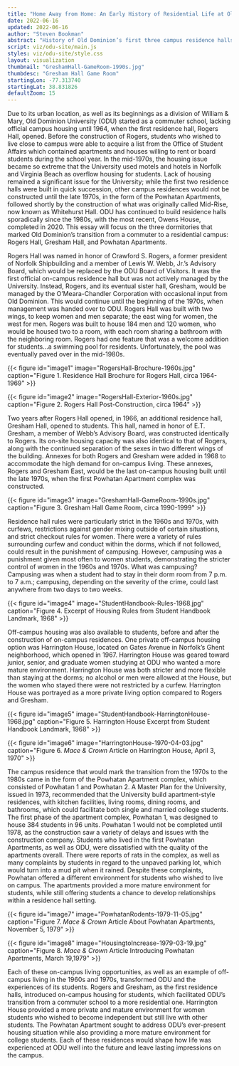 ```yaml
---
title: "Home Away from Home: An Early History of Residential Life at Old Dominion University"
date: 2022-06-16
updated: 2022-06-16
author: "Steven Bookman"
abstract: "History of Old Dominion’s first three campus residence halls."
script: viz/odu-site/main.js
styles: viz/odu-site/style.css
layout: visualization
thumbnail: "GreshamHall-GameRoom-1990s.jpg"
thumbdesc: "Gresham Hall Game Room"
startingLon: -77.313740
startingLat: 38.831826
defaultZoom: 15
---
```


Due to its urban location, as well as its beginnings as a division of William & Mary, Old Dominion University (ODU) started as a commuter school, lacking official campus housing until 1964, when the first residence hall, Rogers Hall, opened. Before the construction of Rogers, students who wished to live close to campus were able to acquire a list from the Office of Student Affairs which contained apartments and houses willing to rent or board students during the school year. In the mid-1970s, the housing issue became so extreme that the University used motels and hotels in Norfolk and Virginia Beach as overflow housing for students. Lack of housing remained a significant issue for the University; while the first two residence halls were built in quick succession, other campus residences would not be constructed until the late 1970s, in the form of the Powhatan Apartments, followed shortly by the construction of what was originally called Mid-Rise, now known as Whitehurst Hall. ODU has continued to build residence halls sporadically since the 1980s, with the most recent, Owens House, completed in 2020. This essay will focus on the three dormitories that marked Old Dominion’s transition from a commuter to a residential campus: Rogers Hall, Gresham Hall, and Powhatan Apartments.

<span class="notation" data-id="1" data-zoom="18" data-lat="36.888046" data-lon="-76.301333">Rogers Hall</span> was named in honor of Crawford S. Rogers, a former president of Norfolk Shipbuilding and a member of Lewis W. Webb, Jr.’s Advisory Board, which would be replaced by the ODU Board of Visitors. It was the first official on-campus residence hall but was not actively managed by the University. Instead, Rogers, and its eventual sister hall, Gresham, would be managed by the O’Meara-Chandler Corporation with occasional input from Old Dominion. This would continue until the beginning of the 1970s, when management was handed over to ODU. Rogers Hall was built with two wings, to keep women and men separate; the east wing for women, the west for men. Rogers was built to house 184 men and 120 women, who would be housed two to a room, with each room sharing a bathroom with the neighboring room. Rogers had one feature that was a welcome addition for students…a swimming pool for residents. Unfortunately, the pool was eventually paved over in the mid-1980s. 

{{< figure id="image1" image="RogersHall-Brochure-1960s.jpg" caption="Figure 1. Residence Hall Brochure for Rogers Hall, circa 1964-1969" >}}

{{< figure id="image2" image="RogersHall-Exterior-1960s.jpg" caption="Figure 2. Rogers Hall Post-Construction, circa 1964" >}}

Two years after Rogers Hall opened, in 1966, an additional residence hall, <span class="notation" data-id="1" data-zoom="18" data-lat="36.887401" data-lon="-76.299428">Gresham Hall,</span> opened to students. This hall, named in honor of E.T. Gresham, a member of Webb’s Advisory Board, was constructed identically to Rogers. Its on-site housing capacity was also identical to that of Rogers, along with the continued separation of the sexes in two different wings of the building. Annexes for both Rogers and Gresham were added in 1968 to accommodate the high demand for on-campus living. These annexes, Rogers and Gresham East, would be the last on-campus housing built until the late 1970s, when the first Powhatan Apartment complex was constructed.

{{< figure id="image3" image="GreshamHall-GameRoom-1990s.jpg" caption="Figure 3. Gresham Hall Game Room, circa 1990-1999" >}}

Residence hall rules were particularly strict in the 1960s and 1970s, with curfews, restrictions against gender mixing outside of certain situations, and strict checkout rules for women. There were a variety of rules surrounding curfew and conduct within the dorms, which if not followed, could result in the punishment of campusing. However, campusing was a punishment given most often to women students, demonstrating the stricter control of women in the 1960s and 1970s. What was campusing? Campusing was when a student had to stay in their dorm room from 7 p.m. to 7 a.m.; campusing, depending on the severity of the crime, could last anywhere from two days to two weeks. 

{{< figure id="image4" image="StudentHandbook-Rules-1968.jpg" caption="Figure 4. Excerpt of Housing Rules from Student Handbook Landmark, 1968" >}}

Off-campus housing was also available to students, before and after the construction of on-campus residences. One private off-campus housing option was <span class="notation" data-id="1" data-zoom="18" data-lat="36.870679" data-lon="-76.301978">Harrington House,</span> located on Gates Avenue in Norfolk’s Ghent neighborhood, which opened in 1967. Harrington House was geared toward junior, senior, and graduate women studying at ODU who wanted a more mature environment. Harrington House was both stricter and more flexible than staying at the dorms; no alcohol or men were allowed at the House, but the women who stayed there were not restricted by a curfew. Harrington House was portrayed as a more private living option compared to Rogers and Gresham. 

{{< figure id="image5" image="StudentHandbook-HarringtonHouse-1968.jpg" caption="Figure 5. Harrington House Excerpt from Student Handbook Landmark, 1968" >}}

{{< figure id="image6" image="HarringtonHouse-1970-04-03.jpg" caption="Figure 6. *Mace & Crown* Article on Harrington House, April 3, 1970" >}}

The campus residence that would mark the transition from the 1970s to the 1980s came in the form of the <span class="notation" data-id="1" data-zoom="18" data-lat="36.885434" data-lon="-76.313538">Powhatan Apartment complex,</span> which consisted of Powhatan 1 and Powhatan 2. A Master Plan for the University, issued in 1973, recommended that the University build apartment-style residences, with kitchen facilities, living rooms, dining rooms, and bathrooms, which could facilitate both single and married college students. The first phase of the apartment complex, Powhatan 1, was designed to house 384 students in 96 units. Powhatan 1 would not be completed until 1978, as the construction saw a variety of delays and issues with the construction company. Students who lived in the first Powhatan Apartments, as well as ODU, were dissatisfied with the quality of the apartments overall. There were reports of rats in the complex, as well as many complaints by students in regard to the unpaved parking lot, which would turn into a mud pit when it rained. Despite these complaints, Powhatan offered a different environment for students who wished to live on campus. The apartments provided a more mature environment for students, while still offering students a chance to develop relationships within a residence hall setting.

{{< figure id="image7" image="PowhatanRodents-1979-11-05.jpg" caption="Figure 7. *Mace & Crown* Article About Powhatan Apartments, November 5, 1979" >}}

{{< figure id="image8" image="HousingtoIncrease-1979-03-19.jpg" caption="Figure 8. *Mace & Crown* Article Introducing Powhatan Apartments, March 19,1979" >}}

Each of these on-campus living opportunities, as well as an example of off-campus living in the 1960s and 1970s, transformed ODU and the experiences of its students. Rogers and Gresham, as the first residence halls, introduced on-campus housing for students, which facilitated ODU’s transition from a commuter school to a more residential one. Harrington House provided a more private and mature environment for women students who wished to become independent but still live with other students. The Powhatan Apartment sought to address ODU’s ever-present housing situation while also providing a more mature environment for college students. Each of these residences would shape how life was experienced at ODU well into the future and leave lasting impressions on the campus. 